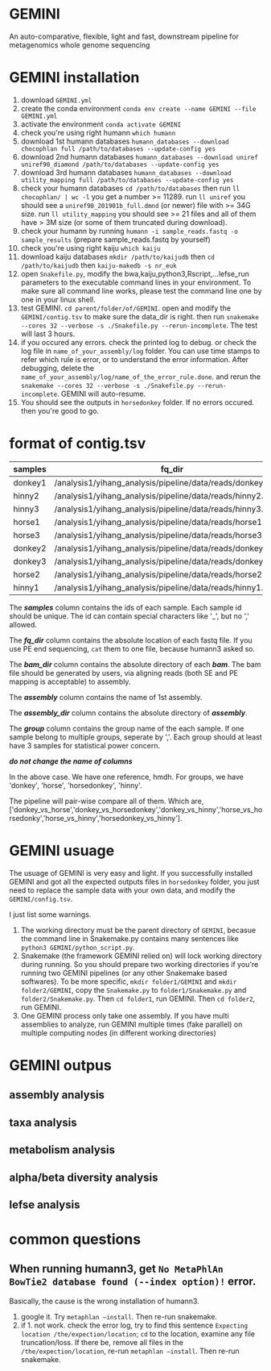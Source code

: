 # GEMINI
An auto-comparative, flexible, light and fast, downstream pipeline for metagenomics whole genome sequencing

# GEMINI installation
1. download `GEMINI.yml`
2. create the conda environment `conda env create --name GEMINI --file GEMINI.yml `
3. activate the environment `conda activate GEMINI`
4. check you're using right humann `which humann`
5. download 1st humann databases `humann_databases --download chocophlan full /path/to/databases --update-config yes`
6. download 2nd humann databases `humann_databases --download uniref uniref90_diamond /path/to/databases --update-config yes`
7. download 3rd humann databases `humann_databases --download utility_mapping full /path/to/databases --update-config yes`
8. check your humann databases `cd /path/to/databases` then run `ll chocophlan/ | wc -l` you get a number >= 11289. run `ll uniref` you should see a `uniref90_201901b_full.dmnd` (or newer) file with >= 34G size. run `ll utility_mapping` you should see >= 21 files and all of them have > 3M size (or some of them truncated during download).
9. check your humann by running `humann -i sample_reads.fastq -o sample_results` (prepare sample_reads.fastq by yourself)
10. check you're using right kaiju `which kaiju`
11. download kaiju databases `mkdir /path/to/kaijudb` then `cd /path/to/kaijudb` then `kaiju-makedb -s nr_euk`
12. open `Snakefile.py`, modify the bwa,kaiju,python3,Rscript,...lefse_run parameters to the executable command lines in your environment. To make sure all command line works, please test the command line one by one in your linux shell.
13. test GEMINI. `cd parent/folder/of/GEMINI`. open and modify the `GEMINI/contig.tsv` to make sure the data_dir is right. then run `snakemake --cores 32 --verbose -s ./Snakefile.py --rerun-incomplete`. The test will last 3 hours.
14. if you occured any errors. check the printed log to debug. or check the log file in `name_of_your_assembly/log` folder. You can use time stamps to refer which rule is error, or to understand the error information. After debugging, delete the `name_of_your_assembly/log/name_of_the_error_rule.done`. and rerun the `snakemake --cores 32 --verbose -s ./Snakefile.py --rerun-incomplete`. GEMINI will auto-resume.
15. You should see the outputs in `horsedonkey` folder. If no errors occured. then you're good to go.

# format of contig.tsv
| samples | fq_dir                                                       | bam_dir                                                  | assembly    | assembly_dir                                                 | group               |   |   |
|---------|--------------------------------------------------------------|----------------------------------------------------------|-------------|--------------------------------------------------------------|---------------------|---|---|
| donkey1 | /analysis1/yihang_analysis/pipeline/data/reads/donkey1.fq.gz | /analysis1/yihang_analysis/pipeline/data/bam/donkey1.bam | horsedonkey | /analysis1/yihang_analysis/pipeline/data/assembly/sample1.fa | donkey,horsedonkey  |   |   |
| hinny2  | /analysis1/yihang_analysis/pipeline/data/reads/hinny2.fq.gz  | /analysis1/yihang_analysis/pipeline/data/bam/hinny2.bam  | horsedonkey | /analysis1/yihang_analysis/pipeline/data/assembly/sample1.fa | hinny               |   |   |
| hinny3  | /analysis1/yihang_analysis/pipeline/data/reads/hinny3.fq.gz  | /analysis1/yihang_analysis/pipeline/data/bam/hinny3.bam  | horsedonkey | /analysis1/yihang_analysis/pipeline/data/assembly/sample1.fa | hinny               |   |   |
| horse1  | /analysis1/yihang_analysis/pipeline/data/reads/horse1.fq.gz  | /analysis1/yihang_analysis/pipeline/data/bam/horse1.bam  | horsedonkey | /analysis1/yihang_analysis/pipeline/data/assembly/sample1.fa | horse,horsedonkey   |   |   |
| horse3  | /analysis1/yihang_analysis/pipeline/data/reads/horse3.fq.gz  | /analysis1/yihang_analysis/pipeline/data/bam/horse3.bam  | horsedonkey | /analysis1/yihang_analysis/pipeline/data/assembly/sample1.fa | horse,horsedonkey   |   |   |
| donkey2 | /analysis1/yihang_analysis/pipeline/data/reads/donkey2.fq.gz | /analysis1/yihang_analysis/pipeline/data/bam/donkey2.bam | horsedonkey | /analysis1/yihang_analysis/pipeline/data/assembly/sample1.fa | donkey,horsedonkey  |   |   |
| donkey3 | /analysis1/yihang_analysis/pipeline/data/reads/donkey3.fq.gz | /analysis1/yihang_analysis/pipeline/data/bam/donkey3.bam | horsedonkey | /analysis1/yihang_analysis/pipeline/data/assembly/sample1.fa | donkey,horsedonkey  |   |   |
| horse2  | /analysis1/yihang_analysis/pipeline/data/reads/horse2.fq.gz  | /analysis1/yihang_analysis/pipeline/data/bam/horse2.bam  | horsedonkey | /analysis1/yihang_analysis/pipeline/data/assembly/sample1.fa | horse,horsedonkey   |   |   |
| hinny1  | /analysis1/yihang_analysis/pipeline/data/reads/hinny1.fq.gz  | /analysis1/yihang_analysis/pipeline/data/bam/hinny1.bam  | horsedonkey | /analysis1/yihang_analysis/pipeline/data/assembly/sample1.fa | hinny               |   |   |


The ***samples*** column contains the ids of each sample. Each sample id should be unique. The id can contain special characters like '_', but no ',' allowed.

The ***fq_dir*** column contains the absolute location of each fastq file. If you use PE end sequencing, `cat` them to one file, because humann3 asked so. 

The ***bam_dir*** column contains the absolute directory of each ***bam***. The bam file should be generated by users, via aligning reads (both SE and PE mapping is acceptable) to assembly. 

The ***assembly*** column contains the name of 1st assembly. 

The ***assembly_dir*** column contains the absolute directory of ***assembly***.

The ***group*** column contains the group name of the each sample. If one sample belong to multiple groups, seperate by ','. Each group should at least have 3 samples for statistical power concern.

***do not change the name of columns***

In the above case. We have one reference, hmdh. For groups, we have 'donkey', 'horse', 'horsedonkey', 'hinny'.

The pipeline will pair-wise compare all of them. Which are, 
['donkey_vs_horse','donkey_vs_horsedonkey','donkey_vs_hinny','horse_vs_horsedonky','horse_vs_hinny','horsedonkey_vs_hinny'].

# GEMINI usuage
The usuage of GEMINI is very easy and light. If you successfully installed GEMINI and got all the expected outputs files in `horsedonkey` folder, you just need to replace the sample data with your own data, and modify the `GEMINI/config.tsv`.

I just list some warnings.

1. The working directory must be the parent directory of `GEMINI`, becasue the command line in Snakemake.py contains many sentences like `python3 GEMINI/python_script.py`.
2. Snakemake (the framework GEMINI relied on) will lock working directory during running. So you should prepare two working directories if you're running two GEMINI pipelines (or any other Snakemake based softwares). To be more specific, `mkdir folder1/GEMINI` and `mkdir folder2/GEMINI`, copy the `Snakemake.py` to `folder1/Snakemake.py` and `folder2/Snakemake.py`. Then `cd folder1`, run GEMINI. Then `cd folder2`, run GEMINI.
3. One GEMINI process only take one assembly. If you have multi assemblies to analyze, run GEMINI multiple times (fake parallel) on multiple computing nodes (in different working directories)

# GEMINI outpus
## assembly analysis
## taxa analysis
## metabolism analysis
## alpha/beta diversity analysis
## lefse analysis


# common questions
## When running humann3, get `No MetaPhlAn BowTie2 database found (--index option)!` error.
Basically, the cause is the wrong installation of humann3.
1. google it. Try `metaphlan —install`. Then re-run snakemake.
2. if 1. not work. check the error log, try to find this sentence `Expecting location /the/expection/location`; `cd` to the location, examine any file truncation/loss. If there be, remove all files in the `/the/expection/location`, re-run `metaphlan —install`. Then re-run snakemake.
